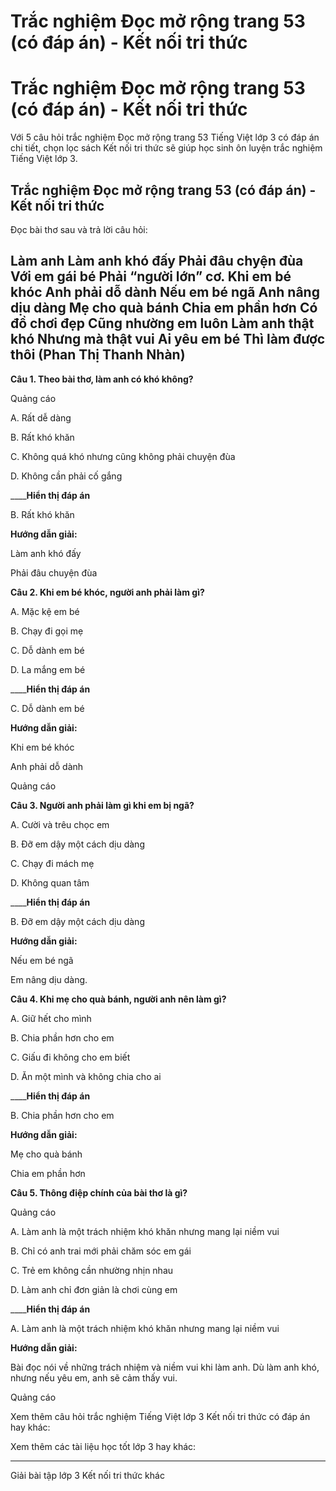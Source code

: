 # Trắc nghiệm Đọc mở rộng trang 53 (có đáp án) - Kết nối tri thức

# Trắc nghiệm Đọc mở rộng trang 53 (có đáp án) - Kết nối tri thức

Với 5 câu hỏi trắc nghiệm Đọc mở rộng trang 53 Tiếng Việt lớp 3 có đáp án chi tiết, chọn lọc sách Kết nối tri thức sẽ giúp học sinh ôn luyện trắc nghiệm Tiếng Việt lớp 3.

## Trắc nghiệm Đọc mở rộng trang 53 (có đáp án) - Kết nối tri thức

Đọc bài thơ sau và trả lời câu hỏi: 

**Làm anh** Làm anh khó đấy Phải đâu chyện đùa Với em gái bé Phải “người lớn” cơ. Khi em bé khóc Anh phải dỗ dành Nếu em bé ngã Anh nâng dịu dàng Mẹ cho quà bánh Chia em phần hơn Có đồ chơi đẹp Cũng nhường em luôn Làm anh thật khó Nhưng mà thật vui Ai yêu em bé Thì làm được thôi (Phan Thị Thanh Nhàn)  
---  
  
**Câu 1. Theo bài thơ, làm anh có khó không?**

Quảng cáo

A. Rất dễ dàng

B. Rất khó khăn

C. Không quá khó nhưng cũng không phải chuyện đùa

D. Không cần phải cố gắng

____**Hiển thị đáp án**

B. Rất khó khăn

**Hướng dẫn giải:**

Làm anh khó đấy

Phải đâu chuyện đùa

**Câu 2. Khi em bé khóc, người anh phải làm gì?**

A. Mặc kệ em bé

B. Chạy đi gọi mẹ

C. Dỗ dành em bé

D. La mắng em bé

____**Hiển thị đáp án**

C. Dỗ dành em bé

**Hướng dẫn giải:**

Khi em bé khóc

Anh phải dỗ dành

Quảng cáo

**Câu 3. Người anh phải làm gì khi em bị ngã?**

A. Cười và trêu chọc em

B. Đỡ em dậy một cách dịu dàng

C. Chạy đi mách mẹ

D. Không quan tâm

____**Hiển thị đáp án**

B. Đỡ em dậy một cách dịu dàng

**Hướng dẫn giải:**

Nếu em bé ngã

Em nâng dịu dàng.

**Câu 4. Khi mẹ cho quà bánh, người anh nên làm gì?**

A. Giữ hết cho mình

B. Chia phần hơn cho em

C. Giấu đi không cho em biết

D. Ăn một mình và không chia cho ai

____**Hiển thị đáp án**

B. Chia phần hơn cho em

**Hướng dẫn giải:**

Mẹ cho quà bánh

Chia em phần hơn

**Câu 5. Thông điệp chính của bài thơ là gì?**

Quảng cáo

A. Làm anh là một trách nhiệm khó khăn nhưng mang lại niềm vui

B. Chỉ có anh trai mới phải chăm sóc em gái

C. Trẻ em không cần nhường nhịn nhau

D. Làm anh chỉ đơn giản là chơi cùng em

____**Hiển thị đáp án**

A. Làm anh là một trách nhiệm khó khăn nhưng mang lại niềm vui

**Hướng dẫn giải:**

Bài đọc nói về những trách nhiệm và niềm vui khi làm anh. Dù làm anh khó, nhưng nếu yêu em, anh sẽ cảm thấy vui.

Quảng cáo

Xem thêm câu hỏi trắc nghiệm Tiếng Việt lớp 3 Kết nối tri thức có đáp án hay khác:

Xem thêm các tài liệu học tốt lớp 3 hay khác:

* * *

Giải bài tập lớp 3 Kết nối tri thức khác
